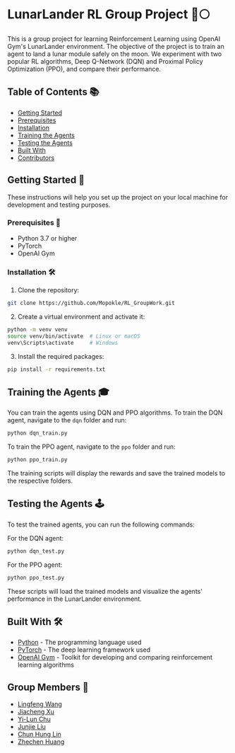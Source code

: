 LunarLander RL Group Project 🚀🌕
=================================

This is a group project for learning Reinforcement Learning using OpenAI Gym's LunarLander environment. The objective of the project is to train an agent to land a lunar module safely on the moon. We experiment with two popular RL algorithms, Deep Q-Network (DQN) and Proximal Policy Optimization (PPO), and compare their performance.

Table of Contents 📚
--------------------

*   [Getting Started](#getting-started)
*   [Prerequisites](#prerequisites)
*   [Installation](#installation)
*   [Training the Agents](#training-the-agents)
*   [Testing the Agents](#testing-the-agents)
*   [Built With](#built-with)
*   [Contributors](#contributors)

Getting Started 🌟
------------------

These instructions will help you set up the project on your local machine for development and testing purposes.

### Prerequisites 📝

*   Python 3.7 or higher
*   PyTorch
*   OpenAI Gym

### Installation 🛠️

1.  Clone the repository:

```bash
git clone https://github.com/Mopokle/RL_GroupWork.git
```

2.  Create a virtual environment and activate it:

```bash
python -m venv venv
source venv/bin/activate  # Linux or macOS
venv\Scripts\activate     # Windows
```

3.  Install the required packages:

```bash
pip install -r requirements.txt
```

Training the Agents 🎓
----------------------

You can train the agents using DQN and PPO algorithms. To train the DQN agent, navigate to the `dqn` folder and run:

```bash
python dqn_train.py
```

To train the PPO agent, navigate to the `ppo` folder and run:

```bash
python ppo_train.py
```

The training scripts will display the rewards and save the trained models to the respective folders.

Testing the Agents 🕹️
----------------------

To test the trained agents, you can run the following commands:

For the DQN agent:

```bash
python dqn_test.py
```

For the PPO agent:

```bash
python ppo_test.py
```

These scripts will load the trained models and visualize the agents' performance in the LunarLander environment.

Built With 🛠️
--------------

*   [Python](https://www.python.org/) - The programming language used
*   [PyTorch](https://pytorch.org/) - The deep learning framework used
*   [OpenAI Gym](https://gym.openai.com/) - Toolkit for developing and comparing reinforcement learning algorithms

Group Members 👥
---------------

*   [Lingfeng Wang](https://github.com/Mopokle)
*   [Jiacheng Xu](https://github.com/unfaa3)
*   [Yi-Lun Chu](https://github.com/chuyilun)
*   [Junjie Liu](https://github.com/wodigexiaodonggua)
*   [Chun Hung Lin](https://github.com/efpm168806)
*   [Zhechen Huang](https://github.com/JasonHuang0028)